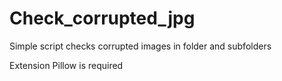 # Check_corrupted_jpg
Simple script checks corrupted images in folder and subfolders

Extension Pillow is required
